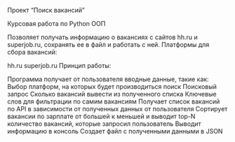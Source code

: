 Проект “Поиск вакансий”

Курсовая работа по Python ООП

Позволяет получать информацию о вакансиях с сайтов hh.ru и superjob.ru, сохранять ее в файл и работать с ней.
Платформы для сбора вакансий:

hh.ru
superjob.ru
Принцип работы:

Программа получает от пользователя вводные данные, такие как:
Выбор платформ, на которых будет производиться поиск
Поисковый запрос
Сколько вакансий вывести из полученного списка
Ключевые слов для фильтрации по самим вакансиям
Получает список вакансий по API в зависимости от полученных данных от пользователя
Сортирует вакансии по зарплате от большей к меньшей и выводит top-N количество вакансий, которые запросил пользователь
Выводит информацию в консоль
Создает файл с полученными данными в JSON
